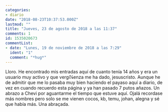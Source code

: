 ```yaml
---
categories:
- diario
date: "2018-08-23T10:37:53.000Z"
lastmod: ""
title: "Jueves, 23 de agosto de 2018 a las 11:37"
comments: 1
id: 1535020673
commentList:
- date: "Lunes, 19 de noviembre de 2018 a las 7:29"
  ident: "1"
  comment: "*hug*"
---
```


Lloro. He encontrado mis entradas aquí de cuanto tenía 14 años y era un usuario muy activo y que vergí¼enza me ha dado, jesuscristo. Aunque he de admitir que me lo pasaba muy bien haciendo el payaso aquí a diario, de vez en cuando recuerdo esta página y ya han pasado 7 putos añazos. Un abrazo a Chevi por aguantarme el tiempo que estuve aquí. Ojalá recordase más nombres pero solo se me vienen cocos, kb, temu, johan, alegna y sé que había más. Una abraçada.